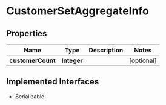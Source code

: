 

# CustomerSetAggregateInfo


## Properties

| Name | Type | Description | Notes |
|------------ | ------------- | ------------- | -------------|
|**customerCount** | **Integer** |  |  [optional] |


## Implemented Interfaces

* Serializable


